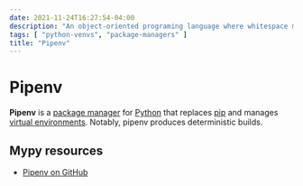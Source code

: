 ```yaml
---
date: 2021-11-24T16:27:54-04:00
description: "An object-oriented programing language where whitespace matters"
tags: [ "python-venvs", "package-managers" ]
title: "Pipenv"
---
```


# Pipenv

**Pipenv** is a [package manager](package-managers.md) for [Python](python.md) that replaces [pip](python-pip.md) and manages [virtual environments](python-venvs.md). Notably, pipenv produces deterministic builds.

## Mypy resources

* [Pipenv on GitHub](https://github.com/pypa/pipenv)
